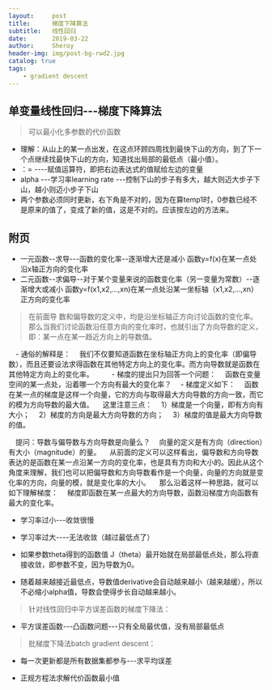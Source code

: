 ```yaml
---
layout:     post
title:      梯度下降算法
subtitle:   线性回归
date:       2019-03-22
author:     Sheroy
header-img: img/post-bg-rwd2.jpg
catalog: true
tags:
    - gradient descent
---
```



## 单变量线性回归---梯度下降算法 ## 

> 可以最小化多参数的代价函数


- 理解：从山上的某一点出发，在这点环顾四周找到最快下山的方向，到了下一个点继续找最快下山的方向，知道找出局部的最低点（最小值）。
- ：=    ----赋值运算符，即把右边表达式的值赋给左边的变量
- alpha ---学习率learning rate ---控制下山的步子有多大，越大则迈大步子下山，越小则迈小步子下山
-  两个参数必须同时更新，右下角是不对的，因为在算temp1时，0参数已经不是原来的值了，变成了新的值，这是不对的。应该按左边的方法来。



## 附页 ##
- 一元函数--求导---函数的变化率--逐渐增大还是减小 函数y=f(x)在某一点处沿x轴正方向的变化率
- 二元函数--求偏导--对于某个变量来说的函数变化率（另一变量为常数）--逐渐增大或减小 函数y=f(x1,x2,…,xn)在某一点处沿某一坐标轴（x1,x2,…,xn）正方向的变化率

> 在前面导 数和偏导数的定义中，均是沿坐标轴正方向讨论函数的变化率。那么当我们讨论函数沿任意方向的变化率时，也就引出了方向导数的定义，即：某一点在某一趋近方向上的导数值。 

　- 通俗的解释是： 
　我们不仅要知道函数在坐标轴正方向上的变化率（即偏导数），而且还要设法求得函数在其他特定方向上的变化率。而方向导数就是函数在其他特定方向上的变化率。 
　
　- 梯度的提出只为回答一个问题： 
　函数在变量空间的某一点处，沿着哪一个方向有最大的变化率？ 
　- 梯度定义如下： 
　函数在某一点的梯度是这样一个向量，它的方向与取得最大方向导数的方向一致，而它的模为方向导数的最大值。 
　这里注意三点： 
　1）梯度是一个向量，即有方向有大小； 
　2）梯度的方向是最大方向导数的方向； 
　3）梯度的值是最大方向导数的值。 

　提问：导数与偏导数与方向导数是向量么？ 
　向量的定义是有方向（direction）有大小（magnitude）的量。 
　从前面的定义可以这样看出，偏导数和方向导数表达的是函数在某一点沿某一方向的变化率，也是具有方向和大小的。因此从这个角度来理解，我们也可以把偏导数和方向导数看作是一个向量，向量的方向就是变化率的方向，向量的模，就是变化率的大小。 
　那么沿着这样一种思路，就可以如下理解梯度： 
　梯度即函数在某一点最大的方向导数，函数沿梯度方向函数有最大的变化率。 



- 学习率过小---收敛很慢
- 学习率过大----无法收敛（越过最低点了）
- 如果参数theta得到的函数值 J（theta）最开始就在局部最低点处，那么将直接收敛，即参数不变，因为导数为0。

- 随着越来越接近最低点，导数值derivative会自动越来越小（越来越缓），所以不必缩小alpha值，导数会使得步长自动越来越小。

> 针对线性回归中平方误差函数的梯度下降法：

- 平方误差函数---凸函数问题---只有全局最优值，没有局部最低点

> 批梯度下降法batch gradient descent：

- 每一次更新都是所有数据集都参与---求平均误差

- 正规方程法求解代价函数最小值









